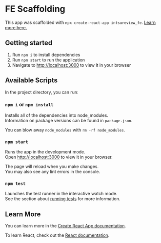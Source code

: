 # FE Scaffolding

This app was scaffolded with `npx create-react-app intsureview_fe`. [Learn more here.](https://github.com/facebook/create-react-app)

## Getting started

1. Run `npm i` to install dependencies
1. Run `npm start` to run the application
1. Navigate to [http://localhost:3000](http://localhost:3000) to view it in your browser

## Available Scripts

In the project directory, you can run:

### `npm i` or `npm install`

Installs all of the dependencies into node_modules.\
Information on package versions can be found in `package.json`.

You can blow away `node_modules` with `rm -rf node_modules`.

### `npm start`

Runs the app in the development mode.\
Open [http://localhost:3000](http://localhost:3000) to view it in your browser.

The page will reload when you make changes.\
You may also see any lint errors in the console.

### `npm test`

Launches the test runner in the interactive watch mode.\
See the section about [running tests](https://facebook.github.io/create-react-app/docs/running-tests) for more information.

## Learn More

You can learn more in the [Create React App documentation](https://facebook.github.io/create-react-app/docs/getting-started).

To learn React, check out the [React documentation](https://reactjs.org/).
